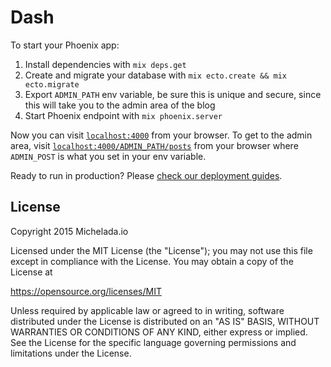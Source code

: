 # Dash

To start your Phoenix app:

  1. Install dependencies with `mix deps.get`
  2. Create and migrate your database with `mix ecto.create && mix ecto.migrate`
  3. Export `ADMIN_PATH` env variable, be sure this is unique and secure, since
     this will take you to the admin area of the blog
  4. Start Phoenix endpoint with `mix phoenix.server`

Now you can visit [`localhost:4000`](http://localhost:4000) from your browser.
To get to the admin area, visit [`localhost:4000/ADMIN_PATH/posts`](http://localhost:4000/ADMIN_PATH/posts) from your browser where `ADMIN_POST` is what you set in your env variable.

Ready to run in production? Please [check our deployment guides](http://www.phoenixframework.org/docs/deployment).

## License
Copyright 2015 Michelada.io

Licensed under the MIT License (the "License"); you may not use
this file except in compliance with the License. You may obtain a copy of the
License at

  https://opensource.org/licenses/MIT

Unless required by applicable law or agreed to in writing, software
distributed under the License is distributed on an "AS IS" BASIS, WITHOUT
WARRANTIES OR CONDITIONS OF ANY KIND, either express or implied. See the
License for the specific language governing permissions and limitations under
the License.
